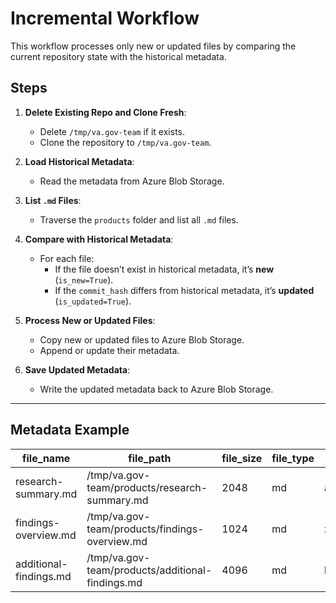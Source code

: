 
# Incremental Workflow

This workflow processes only new or updated files by comparing the current repository state with the historical metadata.

## Steps

1. **Delete Existing Repo and Clone Fresh**:
   - Delete `/tmp/va.gov-team` if it exists.
   - Clone the repository to `/tmp/va.gov-team`.

2. **Load Historical Metadata**:
   - Read the metadata from Azure Blob Storage.

3. **List `.md` Files**:
   - Traverse the `products` folder and list all `.md` files.

4. **Compare with Historical Metadata**:
   - For each file:
     - If the file doesn’t exist in historical metadata, it’s **new** (`is_new=True`).
     - If the `commit_hash` differs from historical metadata, it’s **updated** (`is_updated=True`).

5. **Process New or Updated Files**:
   - Copy new or updated files to Azure Blob Storage.
   - Append or update their metadata.

6. **Save Updated Metadata**:
   - Write the updated metadata back to Azure Blob Storage.

---

## Metadata Example

| file_name                   | file_path                             | file_size | file_type | commit_hash      | commit_date         | is_new | is_updated |
|-----------------------------|---------------------------------------|-----------|-----------|------------------|---------------------|--------|------------|
| research-summary.md         | /tmp/va.gov-team/products/research-summary.md | 2048      | md        | abc1234567890def | 2025-01-01T12:00:00 | False  | False      |
| findings-overview.md        | /tmp/va.gov-team/products/findings-overview.md | 1024      | md        | xyz1234567890abc | 2025-01-02T14:00:00 | False  | True       |
| additional-findings.md      | /tmp/va.gov-team/products/additional-findings.md | 4096      | md        | lmn1234567890opq | 2025-01-02T14:05:00 | True   | False      |
